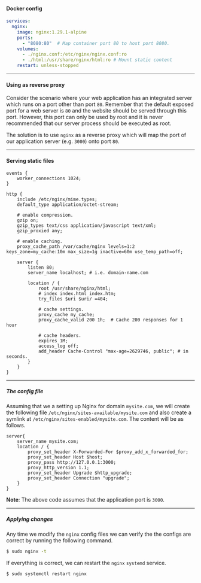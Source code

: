
#### Docker config

```yml
services:
  nginx:
    image: nginx:1.29.1-alpine
    ports:
      - "8080:80"  # Map container port 80 to host port 8080.
    volumes:
      - ./nginx.conf:/etc/nginx/nginx.conf:ro
      - ./html:/usr/share/nginx/html:ro # Mount static content
    restart: unless-stopped
```


---

#### Using as reverse proxy

Consider the scenario where your web application has an integrated server which 
runs on a port other than port `80`. Remember that the default exposed port for 
a web server is `80` and the website should be served through this port. However,
this port can only be used by root and it is never recommended that our server
process should be executed as root. 

The solution is to use `nginx` as a reverse proxy which will map the port of our 
application server (e.g. `3000`) onto port `80`.


---

#### Serving static files

```
events {
    worker_connections 1024;
}

http {
    include /etc/nginx/mime.types;
    default_type application/octet-stream;

    # enable compression.
    gzip on;
    gzip_types text/css application/javascript text/xml;
    gzip_proxied any;

    # enable caching.
    proxy_cache_path /var/cache/nginx levels=1:2 keys_zone=my_cache:10m max_size=1g inactive=60m use_temp_path=off;

    server {
        listen 80;
        server_name localhost; # i.e. domain-name.com

        location / {
            root /usr/share/nginx/html;
            # index index.html index.htm;
            try_files $uri $uri/ =404;

            # cache settings.
            proxy_cache my_cache;
            proxy_cache_valid 200 1h;  # Cache 200 responses for 1 hour

            # cache headers.
            expires 1M;
            access_log off;
            add_header Cache-Control "max-age=2629746, public"; # in seconds.
        }
    }
}
```


---

##### The config file

Assuming that we a setting up Nginx for domain `mysite.com`, we will create the 
following file `/etc/nginx/sites-available/mysite.com` and also create a symlink
at `/etc/nginx/sites-enabled/mysite.com`. The content will be as follows.

```
server{
    server_name mysite.com;
    location / {
        proxy_set_header X-Forwarded-For $proxy_add_x_forwarded_for;
        proxy_set_header Host $host;
        proxy_pass http://127.0.0.1:3000;
        proxy_http_version 1.1;
        proxy_set_header Upgrade $http_upgrade;
        proxy_set_header Connection "upgrade";
    }
}
```

**Note**: The above code assumes that the application port is `3000`.


---

##### Applying changes

Any time we modify the `nginx` config files we can verify the the configs are 
correct by running the following command.

```bash
$ sudo nginx -t
```

If everything is correct, we can restart the `nginx` `systemd` service.

```bash
$ sudo systemctl restart nginx
```